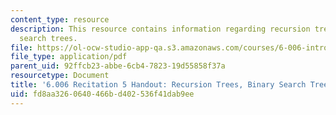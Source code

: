 ```yaml
---
content_type: resource
description: This resource contains information regarding recursion trees, binary
  search trees.
file: https://ol-ocw-studio-app-qa.s3.amazonaws.com/courses/6-006-introduction-to-algorithms-fall-2011/fd8aa3260640466bd402536f41dab9ee_MIT6_006F11_rec05_handout.pdf
file_type: application/pdf
parent_uid: 92ffcb23-abbe-6cb4-7823-19d55858f37a
resourcetype: Document
title: '6.006 Recitation 5 Handout: Recursion Trees, Binary Search Trees'
uid: fd8aa326-0640-466b-d402-536f41dab9ee
---
```


